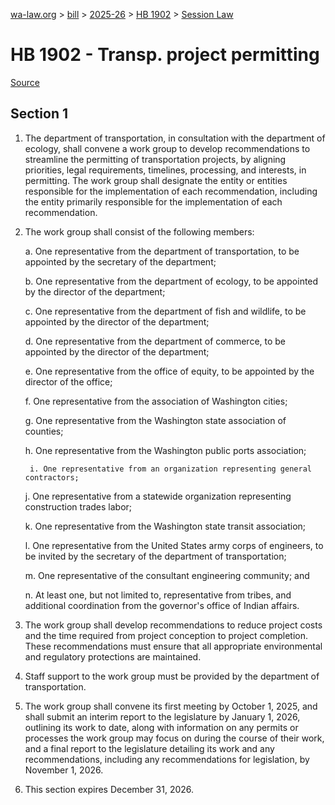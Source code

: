 [wa-law.org](/) > [bill](/bill/) > [2025-26](/bill/2025-26/) > [HB 1902](/bill/2025-26/hb/1902/) > [Session Law](/bill/2025-26/hb/1902/S.SL/)

# HB 1902 - Transp. project permitting

[Source](http://lawfilesext.leg.wa.gov/biennium/2025-26/Pdf/Bills/Session%20Laws/House/1902-S.SL.pdf)

## Section 1
1. The department of transportation, in consultation with the department of ecology, shall convene a work group to develop recommendations to streamline the permitting of transportation projects, by aligning priorities, legal requirements, timelines, processing, and interests, in permitting. The work group shall designate the entity or entities responsible for the implementation of each recommendation, including the entity primarily responsible for the implementation of each recommendation.

2. The work group shall consist of the following members:

    a. One representative from the department of transportation, to be appointed by the secretary of the department;

    b. One representative from the department of ecology, to be appointed by the director of the department;

    c. One representative from the department of fish and wildlife, to be appointed by the director of the department;

    d. One representative from the department of commerce, to be appointed by the director of the department;

    e. One representative from the office of equity, to be appointed by the director of the office;

    f. One representative from the association of Washington cities;

    g. One representative from the Washington state association of counties;

    h. One representative from the Washington public ports association;

        i. One representative from an organization representing general contractors;

    j. One representative from a statewide organization representing construction trades labor;

    k. One representative from the Washington state transit association;

    l. One representative from the United States army corps of engineers, to be invited by the secretary of the department of transportation;

    m. One representative of the consultant engineering community; and

    n. At least one, but not limited to, representative from tribes, and additional coordination from the governor's office of Indian affairs.

3. The work group shall develop recommendations to reduce project costs and the time required from project conception to project completion. These recommendations must ensure that all appropriate environmental and regulatory protections are maintained.

4. Staff support to the work group must be provided by the department of transportation.

5. The work group shall convene its first meeting by October 1, 2025, and shall submit an interim report to the legislature by January 1, 2026, outlining its work to date, along with information on any permits or processes the work group may focus on during the course of their work, and a final report to the legislature detailing its work and any recommendations, including any recommendations for legislation, by November 1, 2026.

6. This section expires December 31, 2026.
